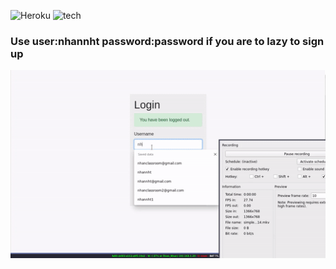 ![Heroku](https://pyheroku-badge.herokuapp.com/?app=pure-refuge-26467)
![tech](https://img.shields.io/badge/tech-spring_thymleaf_mybatis-green.svg)



### Use user:nhannht password:password if you are to lazy to sign up

![screen-gif](./show.gif)
